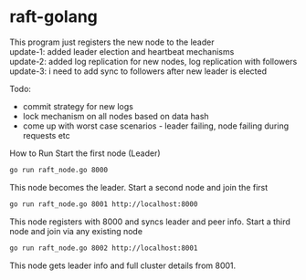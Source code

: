 # raft-golang

This program just registers the new node to the leader \
update-1: added leader election and heartbeat mechanisms \
update-2: added log replication for new nodes, log replication with followers \
update-3: i need to add sync to followers after new leader is elected

Todo:
- commit strategy for new logs
- lock mechanism on all nodes based on data hash
- come up with worst case scenarios - leader failing, node failing during requests etc

How to Run
Start the first node (Leader)

```sh
go run raft_node.go 8000
```
This node becomes the leader.
Start a second node and join the first

```sh
go run raft_node.go 8001 http://localhost:8000
```
This node registers with 8000 and syncs leader and peer info.
Start a third node and join via any existing node

```sh
go run raft_node.go 8002 http://localhost:8001
```
This node gets leader info and full cluster details from 8001.
